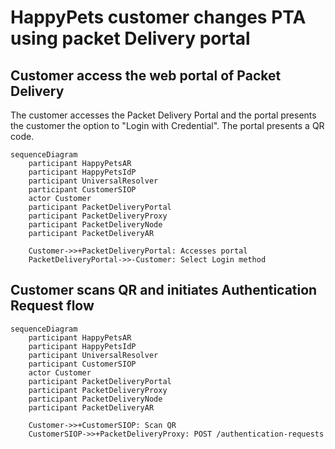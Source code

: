 # HappyPets customer changes PTA using packet Delivery portal

## Customer access the web portal of Packet Delivery

The customer accesses the Packet Delivery Portal and the portal presents the customer the option to "Login with Credential". The portal presents a QR code.

```mermaid
sequenceDiagram
    participant HappyPetsAR
    participant HappyPetsIdP
    participant UniversalResolver
    participant CustomerSIOP
    actor Customer
    participant PacketDeliveryPortal
    participant PacketDeliveryProxy
    participant PacketDeliveryNode
    participant PacketDeliveryAR

    Customer->>+PacketDeliveryPortal: Accesses portal
    PacketDeliveryPortal->>-Customer: Select Login method
```

## Customer scans QR and initiates Authentication Request flow

```mermaid
sequenceDiagram
    participant HappyPetsAR
    participant HappyPetsIdP
    participant UniversalResolver
    participant CustomerSIOP
    actor Customer
    participant PacketDeliveryPortal
    participant PacketDeliveryProxy
    participant PacketDeliveryNode
    participant PacketDeliveryAR

    Customer->>+CustomerSIOP: Scan QR
    CustomerSIOP->>+PacketDeliveryProxy: POST /authentication-requests
```
